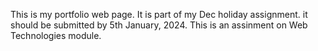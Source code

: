 This is my portfolio web page.
 It is part of my Dec holiday assignment.
 it should be submitted by 5th January, 2024.
 This is an assinment on Web Technologies module.
